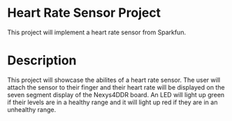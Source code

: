 # Heart Rate Sensor Project
This project will implement a heart rate sensor from Sparkfun.  

# Description
This project will showcase the abilites of a heart rate sensor. The user will attach the sensor to their finger and their heart rate will be displayed on the seven segment display of the Nexys4DDR board. An LED will light up green if their levels are in a healthy range and it will light up red if they are in an unhealthy range. 
